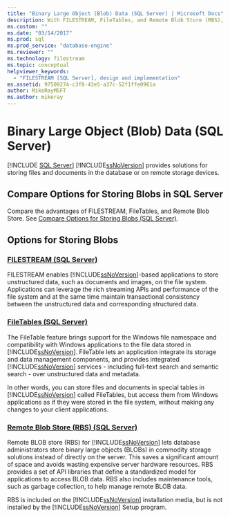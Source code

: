 ```yaml
---
title: "Binary Large Object (Blob) Data (SQL Server) | Microsoft Docs"
description: With FILESTREAM, FileTables, and Remote Blob Store (RBS), SQL Server can store blobs in the database or in remote storage. Compare options for storing blobs.
ms.custom: ""
ms.date: "03/14/2017"
ms.prod: sql
ms.prod_service: "database-engine"
ms.reviewer: ""
ms.technology: filestream
ms.topic: conceptual
helpviewer_keywords: 
  - "FILESTREAM [SQL Server], design and implementation"
ms.assetid: 97509274-c3f8-43e5-a37c-52f1ffe0961a
author: MikeRayMSFT
ms.author: mikeray
---
```

# Binary Large Object (Blob) Data (SQL Server)
 [!INCLUDE [SQL Server](../../includes/applies-to-version/sqlserver.md)]
  [!INCLUDE[ssNoVersion](../../includes/ssnoversion-md.md)] provides solutions for storing files and documents in the database or on remote storage devices.  
  
## Compare Options for Storing Blobs in SQL Server

Compare the advantages of FILESTREAM, FileTables, and Remote Blob Store. See [Compare Options for Storing Blobs &#40;SQL Server&#41;](../../relational-databases/blob/compare-options-for-storing-blobs-sql-server.md).
  
##  Options for Storing Blobs  

### [FILESTREAM &#40;SQL Server&#41;](../../relational-databases/blob/filestream-sql-server.md)  

FILESTREAM enables [!INCLUDE[ssNoVersion](../../includes/ssnoversion-md.md)]-based applications to store unstructured data, such as documents and images, on the file system. Applications can leverage the rich streaming APIs and performance of the file system and at the same time maintain transactional consistency between the unstructured data and corresponding structured data.  
  
### [FileTables &#40;SQL Server&#41;](../../relational-databases/blob/filetables-sql-server.md)  

The FileTable feature brings support for the Windows file namespace and compatibility with Windows applications to the file data stored in [!INCLUDE[ssNoVersion](../../includes/ssnoversion-md.md)]. FileTable lets an application integrate its storage and data management components, and provides integrated [!INCLUDE[ssNoVersion](../../includes/ssnoversion-md.md)] services - including full-text search and semantic search - over unstructured data and metadata.  
  
 In other words, you can store files and documents in special tables in [!INCLUDE[ssNoVersion](../../includes/ssnoversion-md.md)] called FileTables, but access them from Windows applications as if they were stored in the file system, without making any changes to your client applications.  
  
### [Remote Blob Store &#40;RBS&#41; &#40;SQL Server&#41;](../../relational-databases/blob/remote-blob-store-rbs-sql-server.md)  

Remote BLOB store (RBS) for [!INCLUDE[ssNoVersion](../../includes/ssnoversion-md.md)] lets database administrators store binary large objects (BLOBs) in commodity storage solutions instead of directly on the server. This saves a significant amount of space and avoids wasting expensive server hardware resources. RBS provides a set of API libraries that define a standardized model for applications to access BLOB data. RBS also includes maintenance tools, such as garbage collection, to help manage remote BLOB data.  
  
 RBS is included on the [!INCLUDE[ssNoVersion](../../includes/ssnoversion-md.md)] installation media, but is not installed by the [!INCLUDE[ssNoVersion](../../includes/ssnoversion-md.md)] Setup program.  
  
  
